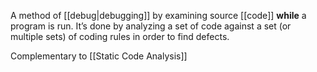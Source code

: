 A method of [[debug|debugging]] by examining source [[code]] **while** a program is run. It’s done by analyzing a set of code against a set (or multiple sets) of coding rules in order to find defects.

Complementary to [[Static Code Analysis]]